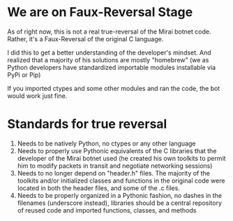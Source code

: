 # We are on Faux-Reversal Stage

As of right now, this is not a real true-reversal of the Mirai botnet code. Rather, it's a Faux-Reversal of the original C language.

I did this to get a better understanding of the developer's mindset. And realized that a majority of his solutions are mostly "homebrew" (we as Python developers have standardized importable modules installable via PyPi or Pip)

If you imported ctypes and some other modules and ran the code, the bot would work just fine.

# Standards for true reversal

1. Needs to be natively Python, no ctypes or any other language
2. Needs to properly use Pythonic equivalents of the C libraries that the developer of the Mirai botnet used (he created his own toolkits to permit him to modify packets in transit and negotiate networking sessions)
3. Needs to no longer depend on "header.h" files. The majority of the toolkits and/or initialized classes and functions in the original code were located in both the header files, and some of the .c files.
4. Needs to be properly organized in a Pythonic fashion, no dashes in the filenames (underscore instead), libraries should be a central repository of reused code and imported functions, classes, and methods
